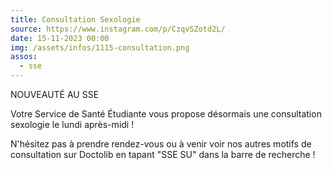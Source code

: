 ```yaml
---
title: Consultation Sexologie
source: https://www.instagram.com/p/CzqvSZotd2L/
date: 15-11-2023 00:00
img: /assets/infos/1115-consultation.png
assos:
  - sse
---
```


NOUVEAUTÉ AU SSE

Votre Service de Santé Étudiante vous propose désormais une consultation sexologie le lundi après-midi !

N'hésitez pas à prendre rendez-vous ou à venir voir nos autres motifs de consultation sur Doctolib en tapant "SSE SU" dans la barre de recherche !